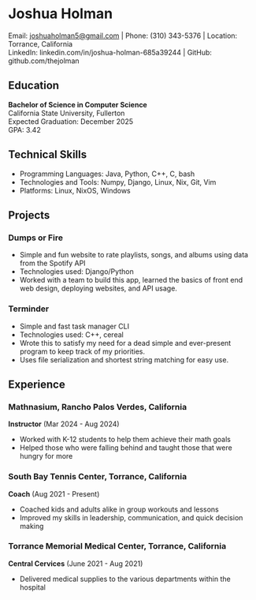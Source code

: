 # Joshua Holman
Email: joshuaholman5@gmail.com | Phone: (310) 343-5376 | Location: Torrance, California  
LinkedIn: linkedin.com/in/joshua-holman-685a39244 | GitHub: github.com/thejolman

## Education
**Bachelor of Science in Computer Science**  
California State University, Fullerton  
Expected Graduation: December 2025  
GPA: 3.42  

## Technical Skills
- Programming Languages: Java, Python, C++, C, bash  
- Technologies and Tools: Numpy, Django, Linux, Nix, Git, Vim  
- Platforms: Linux, NixOS, Windows

## Projects
### Dumps or Fire
- Simple and fun website to rate playlists, songs, and albums using data from the Spotify API
- Technologies used: Django/Python  
- Worked with a team to build this app, learned the basics of front end web design, deploying websites, and API usage.  

### Terminder
- Simple and fast task manager CLI  
- Technologies used: C++, cereal
- Wrote this to satisfy my need for a dead simple and ever-present program to keep track of my priorities.
- Uses file serialization and shortest string matching for easy use.

## Experience
### Mathnasium, Rancho Palos Verdes, California
**Instructor** (Mar 2024 - Aug 2024)  
- Worked with K-12 students to help them achieve their math goals  
- Helped those who were falling behind and taught those that were hungry for more  

### South Bay Tennis Center, Torrance, California
**Coach** (Aug 2021 - Present)  
- Coached kids and adults alike in group workouts and lessons  
- Improved my skills in leadership, communication, and quick decision making

### Torrance Memorial Medical Center, Torrance, California
**Central Cervices** (June 2021 - Aug 2021)  
- Delivered medical supplies to the various departments within the hospital  
